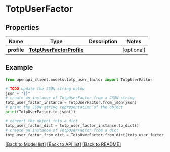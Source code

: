 # TotpUserFactor


## Properties

Name | Type | Description | Notes
------------ | ------------- | ------------- | -------------
**profile** | [**TotpUserFactorProfile**](TotpUserFactorProfile.md) |  | [optional] 

## Example

```python
from openapi_client.models.totp_user_factor import TotpUserFactor

# TODO update the JSON string below
json = "{}"
# create an instance of TotpUserFactor from a JSON string
totp_user_factor_instance = TotpUserFactor.from_json(json)
# print the JSON string representation of the object
print(TotpUserFactor.to_json())

# convert the object into a dict
totp_user_factor_dict = totp_user_factor_instance.to_dict()
# create an instance of TotpUserFactor from a dict
totp_user_factor_from_dict = TotpUserFactor.from_dict(totp_user_factor_dict)
```
[[Back to Model list]](../README.md#documentation-for-models) [[Back to API list]](../README.md#documentation-for-api-endpoints) [[Back to README]](../README.md)


